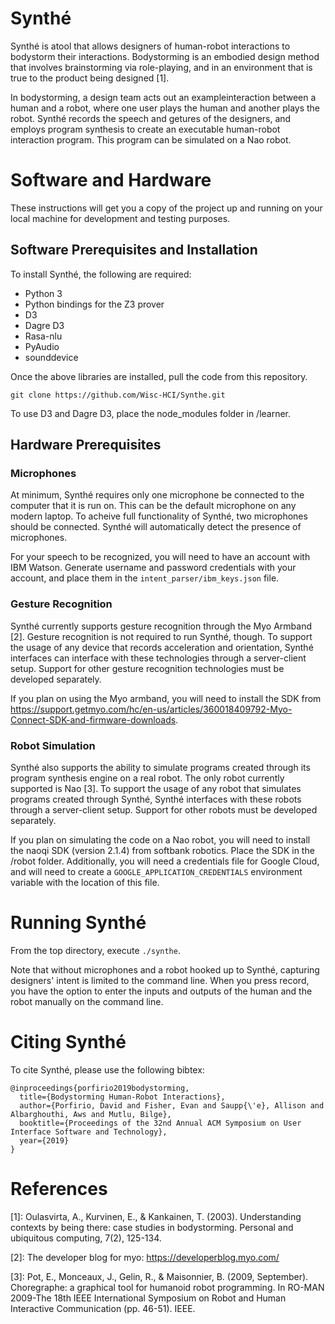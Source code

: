 # Synthé

Synthé is atool that allows designers of human-robot interactions to bodystorm their interactions. Bodystorming is an embodied design method that involves brainstorming via role-playing, and in an environment that is true to the product being designed [1].

In bodystorming, a design team acts out an exampleinteraction between a human and a robot, where one user plays the human and another plays the robot. Synthé records the speech and getures of the designers, and employs program synthesis to create an executable human-robot interaction program. This program can be simulated on a Nao robot.

# Software and Hardware

These instructions will get you a copy of the project up and running on your local machine for development and testing purposes.

## Software Prerequisites and Installation

To install Synthé, the following are required:

- Python 3
- Python bindings for the Z3 prover
- D3
- Dagre D3
- Rasa-nlu
- PyAudio
- sounddevice

Once the above libraries are installed, pull the code from this repository.

```
git clone https://github.com/Wisc-HCI/Synthe.git
```

To use D3 and Dagre D3, place the node_modules folder in /learner.

## Hardware Prerequisites

### Microphones

At minimum, Synthé requires only one microphone be connected to the computer that it is run on. This can be the default microphone on any modern laptop. To acheive full functionality of Synthé, two microphones should be connected. Synthé will automatically detect the presence of microphones.

For your speech to be recognized, you will need to have an account with IBM Watson. Generate username and password credentials with your account, and place them in the ```intent_parser/ibm_keys.json``` file.

### Gesture Recognition

Synthé currently supports gesture recognition through the Myo Armband [2]. Gesture recognition is not required to run Synthé, though. To support the usage of any device that records acceleration and orientation, Synthé interfaces can interface with these technologies through a server-client setup. Support for other gesture recognition technologies must be developed separately.

If you plan on using the Myo armband, you will need to install the SDK from https://support.getmyo.com/hc/en-us/articles/360018409792-Myo-Connect-SDK-and-firmware-downloads.

### Robot Simulation

Synthé also supports the ability to simulate programs created through its program synthesis engine on a real robot. The only robot currently supported is Nao [3]. To support the usage of any robot that simulates programs created through Synthé, Synthé interfaces with these robots through a server-client setup. Support for other robots must be developed separately.

If you plan on simulating the code on a Nao robot, you will need to install the naoqi SDK (version 2.1.4) from softbank robotics. Place the SDK in the /robot folder. Additionally, you will need a credentials file for Google Cloud, and will need to create a ```GOOGLE_APPLICATION_CREDENTIALS``` environment variable with the location of this file.

# Running Synthé

From the top directory, execute ```./synthe```.

Note that without microphones and a robot hooked up to Synthé, capturing designers' intent is limited to the command line. When you press record, you have the option to enter the inputs and outputs of the human and the robot manually on the command line.

# Citing Synthé

To cite Synthé, please use the following bibtex:

```
@inproceedings{porfirio2019bodystorming,
  title={Bodystorming Human-Robot Interactions},
  author={Porfirio, David and Fisher, Evan and Saupp{\'e}, Allison and Albarghouthi, Aws and Mutlu, Bilge},
  booktitle={Proceedings of the 32nd Annual ACM Symposium on User Interface Software and Technology},
  year={2019}
}
```

# References

[1]: Oulasvirta, A., Kurvinen, E., & Kankainen, T. (2003). Understanding contexts by being there: case studies in bodystorming. Personal and ubiquitous computing, 7(2), 125-134.

[2]: The developer blog for myo: https://developerblog.myo.com/

[3]: Pot, E., Monceaux, J., Gelin, R., & Maisonnier, B. (2009, September). Choregraphe: a graphical tool for humanoid robot programming. In RO-MAN 2009-The 18th IEEE International Symposium on Robot and Human Interactive Communication (pp. 46-51). IEEE.
